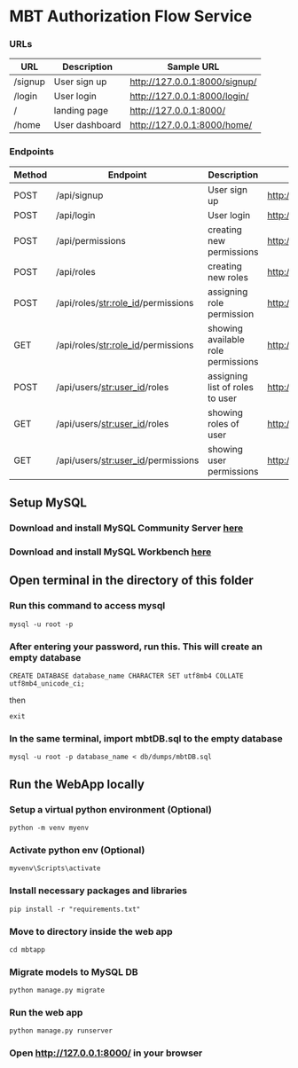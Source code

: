 # MBT Authorization Flow Service
### URLs
| URL | Description | Sample URL |
| ------ | ------ | ---- |
| /signup      |    User sign up    | http://127.0.0.1:8000/signup/
| /login      |    User login   | http://127.0.0.1:8000/login/
| /      |    landing page    | http://127.0.0.1:8000/
| /home      |    User dashboard    | http://127.0.0.1:8000/home/

### Endpoints
| Method | Endpoint | Description | Sample URL |
| ------ | ------ | ---- | ---- |
| POST | /api/signup      |    User sign up    | http://127.0.0.1:8000/api/signup/
| POST | /api/login      |  User login     | http://127.0.0.1:8000/api/login/
| POST | /api/permissions      |  creating new permissions     | http://127.0.0.1:8000/api/permissions/
| POST | /api/roles      |  creating new roles     | http://127.0.0.1:8000/api/roles/
| POST | /api/roles/<str:role_id>/permissions      |  assigning role permission     | http://127.0.0.1:8000/api/roles/<str:role_id>/permissions/
| GET | /api/roles/<str:role_id>/permissions      |  showing available role permissions     | http://127.0.0.1:8000/api/roles/<str:role_id>/permissions/
| POST | /api/users/<str:user_id>/roles      |  assigning list of roles to user     | http://127.0.0.1:8000/api/users/<str:user_id>/roles/
| GET | /api/users/<str:user_id>/roles      |  showing roles of user     | http://127.0.0.1:8000/api/users/<str:user_id>/roles/
| GET | /api/users/<str:user_id>/permissions      |  showing user permissions     | http://127.0.0.1:8000/api/users/<str:user_id>/permissions/


## Setup MySQL
### Download and install MySQL Community Server [here](https://dev.mysql.com/downloads/mysql/)
### Download and install MySQL Workbench [here](https://dev.mysql.com/downloads/workbench/)

## Open terminal in the directory of this folder
### Run this command to access mysql
```
mysql -u root -p 
```
### After entering your password, run this. This will create an empty database
```
CREATE DATABASE database_name CHARACTER SET utf8mb4 COLLATE utf8mb4_unicode_ci;
```
then
```
exit
```
### In the same terminal, import mbtDB.sql to the empty database
```
mysql -u root -p database_name < db/dumps/mbtDB.sql
```

## Run the WebApp locally

### Setup a virtual python environment (Optional)
```
python -m venv myenv
```
### Activate python env (Optional)
```
myvenv\Scripts\activate
```
### Install necessary packages and libraries

```
pip install -r "requirements.txt"
```

### Move to directory inside the web app
```
cd mbtapp
```

### Migrate models to MySQL DB
```
python manage.py migrate
```

### Run the web app
```
python manage.py runserver
```

### Open http://127.0.0.1:8000/ in your browser

